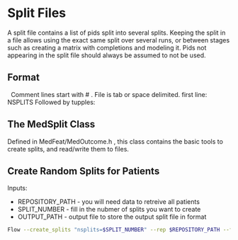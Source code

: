 # Split Files
A split file contains a list of pids split into several splits. Keeping the split in a file allows using the exact same split over several runs, or between stages such as creating a matrix with completions and modeling it.
Pids not appearing in the split file should always be assumed to not be used.
 
## Format
 
Comment lines start with # .
File is tab or space delimited.
first line:
NSPLITS <number of splits>
Followed by tupples:
<pid> <split>
 
## The MedSplit Class
Defined in MedFeat/MedOutcome.h , this class contains the basic tools to create splits, and read/write them to files.

## Create Random Splits for Patients

Inputs:

* REPOSITORY_PATH - you will need data to retreive all patients
* SPLIT_NUMBER - fill in the nubmer of splits you want to create
* OUTPUT_PATH - output file to store the output split file in format <pid> <split>

```bash
Flow --create_splits "nsplits=$SPLIT_NUMBER" --rep $REPOSITORY_PATH --f_split $OUTPUT_PATH
```